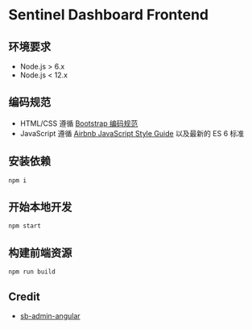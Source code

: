 # Sentinel Dashboard Frontend

## 环境要求

- Node.js > 6.x
- Node.js < 12.x

## 编码规范

- HTML/CSS 遵循 [Bootstrap 编码规范](https://codeguide.bootcss.com/)
- JavaScript 遵循 [Airbnb JavaScript Style Guide](https://github.com/airbnb/javascript/tree/es5-deprecated/es5) 以及最新的
  ES 6 标准

## 安装依赖

```
npm i
```

## 开始本地开发

```
npm start
```

## 构建前端资源

```
npm run build
```

## Credit

- [sb-admin-angular](https://github.com/start-angular/sb-admin-angular)